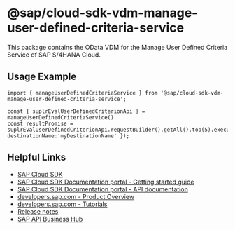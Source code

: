 # @sap/cloud-sdk-vdm-manage-user-defined-criteria-service

This package contains the OData VDM for the Manage User Defined Criteria Service of SAP S/4HANA Cloud.

## Usage Example
```
import { manageUserDefinedCriteriaService } from '@sap/cloud-sdk-vdm-manage-user-defined-criteria-service';

const { suplrEvalUserDefinedCriterionApi } = manageUserDefinedCriteriaService()
const resultPromise = suplrEvalUserDefinedCriterionApi.requestBuilder().getAll().top(5).execute({ destinationName:'myDestinationName' });

```

## Helpful Links

- [SAP Cloud SDK](https://github.com/SAP/cloud-sdk-js)
- [SAP Cloud SDK Documentation portal - Getting started guide](https://sap.github.io/cloud-sdk/docs/js/getting-started)
- [SAP Cloud SDK Documentation portal - API documentation](https://sap.github.io/cloud-sdk/docs/js/api)
- [developers.sap.com - Product Overview](https://developers.sap.com/topics/cloud-sdk.html)
- [developers.sap.com - Tutorials](https://developers.sap.com/tutorial-navigator.html?tag=software-product:technology-platform/sap-cloud-sdk&tag=tutorial:type/tutorial&tag=programming-tool:javascript)
- [Release notes](https://help.sap.com/doc/2324e9c3b28748a4ae2ad08166d77675/1.0/en-US/js-index.html)
- [SAP API Business Hub](https://api.sap.com/)
